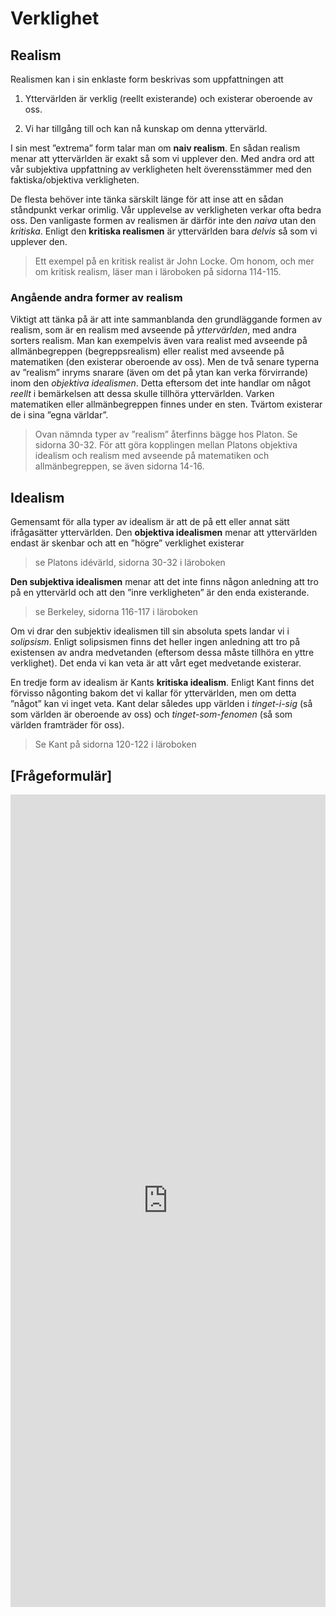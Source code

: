 # Verklighet

## Realism

Realismen kan i sin enklaste form beskrivas som uppfattningen att 

1. Yttervärlden är verklig (reellt existerande) och existerar oberoende av oss.

2. Vi har tillgång till och kan nå kunskap om denna yttervärld. 

I sin mest ”extrema” form talar man om **naiv realism**. En sådan realism menar att yttervärlden är exakt så som vi upplever den. Med andra ord att vår subjektiva uppfattning av verkligheten helt överensstämmer med den faktiska/objektiva verkligheten. 

De flesta behöver inte tänka särskilt länge för att inse att en sådan ståndpunkt verkar orimlig. Vår upplevelse av verkligheten verkar ofta bedra oss. Den vanligaste formen av realismen är därför inte den *naiva* utan den *kritiska*. Enligt den **kritiska realismen** är yttervärlden bara *delvis* så som vi upplever den. 

> Ett exempel på en kritisk realist är John Locke. Om honom, och mer om kritisk realism, läser man i läroboken på sidorna 114-115. 

### Angående andra former av realism

Viktigt att tänka på är att inte sammanblanda den grundläggande formen av realism, som är en realism med avseende på *yttervärlden*, med andra sorters realism. Man kan exempelvis även vara realist med avseende på allmänbegreppen (begreppsrealism) eller realist med avseende på matematiken (den existerar oberoende av oss). Men de två senare typerna av ”realism” inryms snarare (även om det på ytan kan verka förvirrande) inom den *objektiva idealismen*. Detta eftersom det inte handlar om något *reellt* i bemärkelsen att dessa skulle tillhöra yttervärlden. Varken matematiken eller allmänbegreppen finnes under en sten.  Tvärtom existerar de i sina ”egna världar”. 

> Ovan nämnda typer av ”realism” återfinns bägge hos Platon. Se sidorna 30-32. För att göra kopplingen mellan Platons objektiva idealism och realism med avseende på matematiken och allmänbegreppen, se även sidorna 14-16. 

## Idealism
Gemensamt för alla typer av idealism är att de på ett eller annat sätt ifrågasätter yttervärlden. Den **objektiva idealismen** menar att yttervärlden endast är skenbar och att en ”högre” verklighet existerar 

> se Platons idévärld, sidorna 30-32 i läroboken 

**Den subjektiva idealismen** menar att det inte finns någon anledning att tro på en yttervärld och att den ”inre verkligheten” är den enda existerande.

> se Berkeley, sidorna 116-117 i läroboken

Om vi drar den subjektiv idealismen till sin absoluta spets landar vi i _solipsism_. Enligt solipsismen finns det heller ingen anledning att tro på existensen av andra medvetanden (eftersom dessa måste tillhöra en yttre verklighet). Det enda vi kan veta är att vårt eget medvetande existerar. 

<!--Skilja mellan metafysisk och epistemologisk solipsism här? -->

En tredje form av idealism är Kants **kritiska idealism**. Enligt Kant finns det förvisso någonting bakom det vi kallar för yttervärlden, men om detta ”något” kan vi inget veta. Kant delar således upp världen i *tinget-i-sig* (så som världen är oberoende av oss) och *tinget-som-fenomen* (så som världen framträder för oss).  

> Se Kant på sidorna 120-122 i läroboken

<!--få in min karta över kant här! -->




## [Frågeformulär]

<iframe src="https://docs.google.com/forms/d/18A8m12GKHpGQkVk2_tIAf0PI330VPilL-v1KpvHfhlA/viewform?embedded=true" width="100%" height="1300" frameborder="0" marginheight="0" marginwidth="0">Läser in...</iframe>